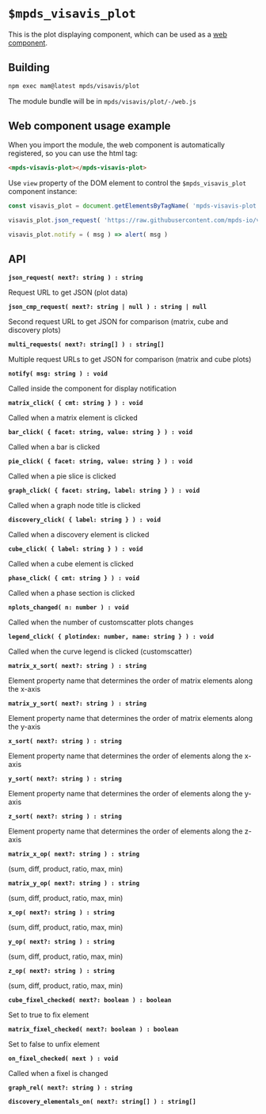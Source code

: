 # `$mpds_visavis_plot`

This is the plot displaying component, which can be used as a [web component](https://developer.mozilla.org/en-US/docs/Web/Web_Components).


## Building

```bash
npm exec mam@latest mpds/visavis/plot
```

The module bundle will be in `mpds/visavis/plot/-/web.js`


## Web component usage example

When you import the module, the web component is automatically registered, so you can use the html tag:

```html
<mpds-visavis-plot></mpds-visavis-plot>
```

Use `view` property of the DOM element to control the `$mpds_visavis_plot` component instance:

```js
const visavis_plot = document.getElementsByTagName( 'mpds-visavis-plot' )[ 0 ].view

visavis_plot.json_request( 'https://raw.githubusercontent.com/mpds-io/visavis/master/examples/bar_sci_literature.json' )

visavis_plot.notify = ( msg ) => alert( msg )
```


## API

**`json_request( next?: string ) : string`**

Request URL to get JSON (plot data)

**`json_cmp_request( next?: string | null ) : string | null`**

Second request URL to get JSON for comparison (matrix, cube and discovery plots)

**`multi_requests( next?: string[] ) : string[]`**

Multiple request URLs to get JSON for comparison (matrix and cube plots)

**`notify( msg: string ) : void`**

Called inside the component for display notification

**`matrix_click( { cmt: string } ) : void`**

Called when a matrix element is clicked

**`bar_click( { facet: string, value: string } ) : void`**

Called when a bar is clicked

**`pie_click( { facet: string, value: string } ) : void`**

Called when a pie slice is clicked

**`graph_click( { facet: string, label: string } ) : void`**

Called when a graph node title is clicked

**`discovery_click( { label: string } ) : void`**

Called when a discovery element is clicked

**`cube_click( { label: string } ) : void`**

Called when a cube element is clicked

**`phase_click( { cmt: string } ) : void`**

Called when a phase section is clicked

**`nplots_changed( n: number ) : void`**

Called when the number of customscatter plots changes

**`legend_click( { plotindex: number, name: string } ) : void`**

Called when the curve legend is clicked (customscatter)

**`matrix_x_sort( next?: string ) : string`**

Element property name that determines the order of matrix elements along the x-axis

**`matrix_y_sort( next?: string ) : string`**

Element property name that determines the order of matrix elements along the y-axis

**`x_sort( next?: string ) : string`**

Element property name that determines the order of elements along the x-axis

**`y_sort( next?: string ) : string`**

Element property name that determines the order of elements along the y-axis

**`z_sort( next?: string ) : string`**

Element property name that determines the order of elements along the z-axis

**`matrix_x_op( next?: string ) : string`**

(sum, diff, product, ratio, max, min)

**`matrix_y_op( next?: string ) : string`**

(sum, diff, product, ratio, max, min)

**`x_op( next?: string ) : string`**

(sum, diff, product, ratio, max, min)

**`y_op( next?: string ) : string`**

(sum, diff, product, ratio, max, min)

**`z_op( next?: string ) : string`**

(sum, diff, product, ratio, max, min)

**`cube_fixel_checked( next?: boolean ) : boolean`**

Set to true to fix element

**`matrix_fixel_checked( next?: boolean ) : boolean`**

Set to false to unfix element

**`on_fixel_checked( next ) : void`**

Called when a fixel is changed

**`graph_rel( next?: string ) : string`**

**`discovery_elementals_on( next?: string[] ) : string[]`**
